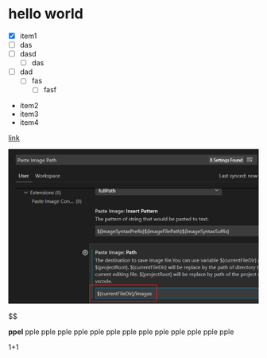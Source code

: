 # hello world
- [x] item1
- [ ] das
- [ ] dasd
  - [ ] das
- [ ] dad
    - [ ] fas
      - [ ] fasf
- item2
- item3
- item4

[link](https://www.zhihu.com/search?type=content&q=vscode)

![test image](images/2022-09-09-09-50-58.png)

<!-- 注释
dasd -->

$$

**ppel**  pple
pple  pple
pple  pple
pple  pple
pple  pple
pple  pple
pple  pple

1+1

